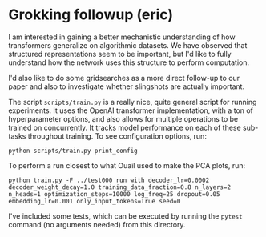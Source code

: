 # Grokking followup (eric)

I am interested in gaining a better mechanistic understanding of how transformers generalize on algorithmic datasets. We have observed that structured representations seem to be important, but I'd like to fully understand how the network uses this structure to perform computation. 

I'd also like to do some gridsearches as a more direct follow-up to our paper and also to investigate whether slingshots are actually important.

The script `scripts/train.py` is a really nice, quite general script for running experiments. It uses the OpenAI transformer implementation, with a ton of hyperparameter options, and also allows for multiple operations to be trained on concurrently. It tracks model performance on each of these sub-tasks throughout training. To see configuration options, run:
```
python scripts/train.py print_config
```
To perform a run closest to what Ouail used to make the PCA plots, run:
```
python train.py -F ../test000 run with decoder_lr=0.0002 decoder_weight_decay=1.0 training_data_fraction=0.8 n_layers=2 n_heads=1 optimization_steps=10000 log_freq=25 dropout=0.05 embedding_lr=0.001 only_input_tokens=True seed=0
```

I've included some tests, which can be executed by running the `pytest` command (no arguments needed) from this directory.

